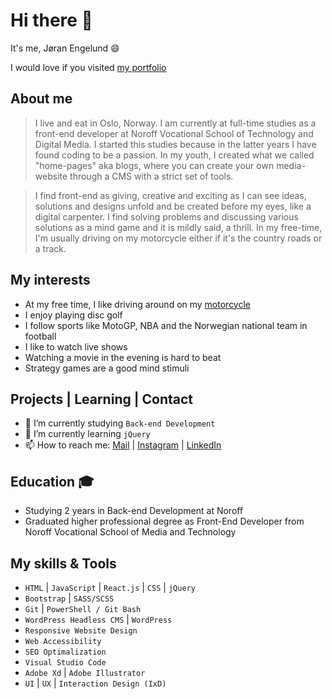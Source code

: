 # Hi there 👋

It's me, Jøran Engelund :smile:

I would love if you visited [my portfolio](https://engelundutvikling.no)

## About me
> I live and eat in Oslo, Norway. I am currently at full-time studies as a front-end developer at Noroff Vocational School of Technology and Digital Media. I started this studies because in the latter years I have found coding to be a passion. In my youth, I created what we called "home-pages" aka blogs, where you can create your own media-website through a CMS with a strict set of tools.

> I find front-end as giving, creative and exciting as I can see ideas, solutions and designs unfold and be created before my eyes, like a digital carpenter. I find solving problems and discussing various solutions as a mind game and it is mildly said, a thrill. In my free-time, I'm usually driving on my motorcycle either if it's the country roads or a track.

## My interests
- At my free time, I like driving around on my [motorcycle](https://www.instagram.com/jaywithsway/)
- I enjoy playing disc golf
- I follow sports like MotoGP, NBA and the Norwegian national team in football
- I like to watch live shows
- Watching a movie in the evening is hard to beat
- Strategy games are a good mind stimuli

## Projects | Learning | Contact 
- 🔭 I’m currently studying ```Back-end Development```
- 🌱 I’m currently learning ```jQuery```
- 📫 How to reach me: [Mail](mailto:joranengelund@hotmail.com) | [Instagram](https://www.instagram.com/joranengelund/) | [LinkedIn](https://www.linkedin.com/in/j%C3%B8ran-engelund-937649252/)

## Education :mortar_board:
- Studying 2 years in Back-end Development at Noroff
- Graduated higher professional degree as Front-End Developer from Noroff Vocational School of Media and Technology

## My skills & Tools
- ```HTML``` | ```JavaScript``` | ```React.js``` | ```CSS``` | ```jQuery```
- ```Bootstrap``` | ```SASS/SCSS```
- ```Git``` | ```PowerShell / Git Bash```
- ```WordPress Headless CMS``` | ```WordPress```
- ```Responsive Website Design```
- ```Web Accessibility``` 
- ```SEO Optimalization```
- ```Visual Studio Code```
- ```Adobe Xd``` | ```Adobe Illustrator```
- ```UI``` | ```UX``` | ```Interaction Design (IxD)```
